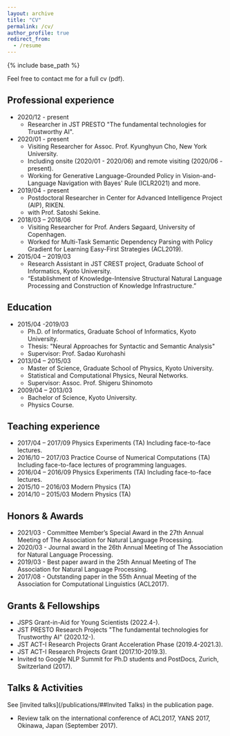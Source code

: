 ```yaml
---
layout: archive
title: "CV"
permalink: /cv/
author_profile: true
redirect_from:
  - /resume
---
```


{% include base_path %}

Feel free to contact me for a full cv (pdf).

## Professional experience

* 2020/12 - present 
  * Researcher in JST PRESTO "The fundamental technologies for Trustworthy AI".
* 2020/01 - present
  * Visiting Researcher for Assoc. Prof. Kyunghyun Cho, New York University.
  * Including onsite (2020/01 - 2020/06) and remote visiting (2020/06 - present).
  * Working for Generative Language-Grounded Policy in Vision-and-Language Navigation with Bayes' Rule (ICLR2021) and more.
* 2019/04 - present
  * Postdoctoral Researcher in Center for Advanced Intelligence Project (AIP), RIKEN.
  * with Prof. Satoshi Sekine.
* 2018/03 – 2018/06
  * Visiting Researcher for Prof. Anders Søgaard, University of Copenhagen.
  * Worked for Multi-Task Semantic Dependency Parsing with Policy Gradient for Learning Easy-First Strategies (ACL2019).
* 2015/04 – 2019/03
  * Research Assistant in JST CREST project, Graduate School of Informatics, Kyoto University.
  * “Establishment of Knowledge-Intensive Structural Natural Language Processing and Construction of Knowledge Infrastructure.”

## Education

* 2015/04 -2019/03
  * Ph.D. of Informatics, Graduate School of Informatics, Kyoto University.
  * Thesis: "Neural Approaches for Syntactic and Semantic Analysis"
  * Supervisor: Prof. Sadao Kurohashi
* 2013/04 – 2015/03
  * Master of Science, Graduate School of Physics, Kyoto University.
  * Statistical and Computational Physics, Neural Networks.
  * Supervisor: Assoc. Prof. Shigeru Shinomoto
* 2009/04 – 2013/03
  * Bachelor of Science, Kyoto University.
  * Physics Course.

## Teaching experience

- 2017/04 – 2017/09
Physics Experiments (TA)
Including face-to-face lectures.
- 2016/10 – 2017/03
Practice Course of Numerical Computations (TA)
Including face-to-face lectures of programming languages.
- 2016/04 – 2016/09
Physics Experiments (TA)
Including face-to-face lectures.
- 2015/10 – 2016/03
Modern Physics (TA)
- 2014/10 – 2015/03
Modern Physics (TA)

## Honors & Awards

- 2021/03 - Committee Member’s Special Award in the 27th Annual Meeting of The Association for Natural Language Processing.
- 2020/03 - Journal award in the 26th Annual Meeting of The Association for Natural Language Processing.
- 2019/03 - Best paper award in the 25th Annual Meeting of The Association for Natural Language Processing.
- 2017/08 - Outstanding paper in the 55th Annual Meeting of the Association for Computational Linguistics (ACL2017).

## Grants & Fellowships

- JSPS Grant-in-Aid for Young Scientists (2022.4-).
- JST PRESTO Research Projects "The fundamental technologies for Trustworthy AI" (2020.12-).
- JST ACT-I Research Projects Grant Acceleration Phase (2019.4-2021.3).
- JST ACT-I Research Projects Grant (2017.10-2019.3).
- Invited to Google NLP Summit for Ph.D students and PostDocs, Zurich, Switzerland (2017).

## Talks & Activities

See [invited talks](/publications/##Invited Talks) in the publication page.
- Review talk on the international conference of ACL2017, YANS 2017, Okinawa, Japan (September 2017).
